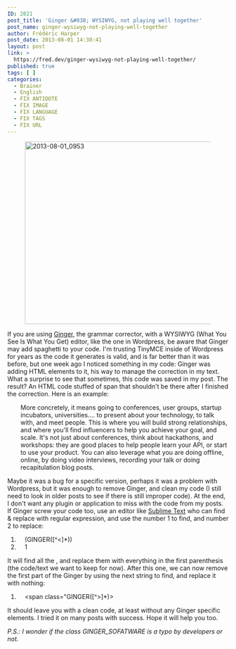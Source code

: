 ```yaml
---
ID: 2821
post_title: 'Ginger &#038; WYSIWYG, not playing well together'
post_name: ginger-wysiwyg-not-playing-well-together
author: Frédéric Harper
post_date: 2013-08-01 14:30:41
layout: post
link: >
  https://fred.dev/ginger-wysiwyg-not-playing-well-together/
published: true
tags: [ ]
categories:
  - Brainer
  - English
  - FIX ANTIDOTE
  - FIX IMAGE
  - FIX LANGUAGE
  - FIX TAGS
  - FIX URL
---
```

<figure><img alt="2013-08-01_0953" src="http://fred.dev/wp-content/uploads/2013/08/2013-08-01_0953.png" width="501" height="415" /></figure>
If you are using <a href="https://www.gingersoftware.com" target="_blank" rel="noopener noreferrer">Ginger</a>, the grammar corrector, with a WYSIWYG (What You See Is What You Get) editor, like the one in Wordpress, be aware that Ginger may add spaghetti to your code. I'm trusting TinyMCE inside of Wordpress for years as the code it generates is valid, and is far better than it was before, but one week ago I noticed something in my code: Ginger was adding HTML elements to it, his way to manage the correction in my text. What a surprise to see that sometimes, this code was saved in my post. The result? An HTML code stuffed of span that shouldn't be there after I finished the correction. Here is an example:

<p style="padding-left:30px">
  More concretely, it means going to conferences, user groups, startup incubators, universities…. <strong><span class="GINGER_SOFATWARE_correct"></strong>to<strong></span></strong> present about your technology, to talk with, and meet people. This is where you will build strong relationships, and where you'll find <strong><span class="GINGER_SOFATWARE_correct"></strong>influencers<strong></span></strong> to help you achieve your goal, and scale. It's not just about conferences, think about <strong><span class="GINGER_SOFATWARE_noSuggestion GINGER_SOFATWARE_correct"></strong>hackathons<strong></span></strong>, and workshops: they are good places to help people learn your API, or start to use your product. You can also leverage what you are doing offline, online, by doing video interviews, recording your talk or doing recapitulation blog posts.
</p>

Maybe it was a bug for a specific version, perhaps it was a problem with Wordpress, but it was enough to remove Ginger, and clean my code (I still need to look in older posts to see if there is still improper code). At the end, I don't want any plugin or application to miss with the code from my posts. If Ginger screw your code too, use an editor like <a href="https://www.sublimetext.com/" target="_blank" rel="noopener noreferrer">Sublime Text</a> who can find & replace with regular expression, and use the number 1 to find, and number 2 to replace:

1.      (GINGER([^<]*))</span>
2.      1

It will find all the *</span>*, and replace them with everything in the first parenthesis (the code/text we want to keep for now). After this one, we can now remove the first part of the Ginger <span> by using the next string to find, and replace it with nothing:

1.      <span class="GINGER([^>]*)>

It should leave you with a clean code, at least without any Ginger specific elements. I tried it on many posts with success. Hope it will help you too.

*P.S.: I wonder if the class GINGER_SOFATWARE is a typo by developers or not.*